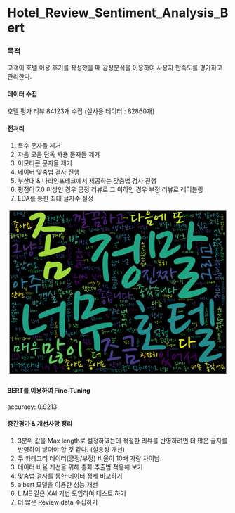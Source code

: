 # Hotel_Review_Sentiment_Analysis_Bert

### 목적
고객이 호텔 이용 후기를 작성했을 때 감정분석을 이용하여 사용자 만족도를 평가하고 관리한다.

#### 데이터 수집
호텔 평가 리뷰 84123개 수집 (실사용 데이터 : 82860개)

#### 전처리
1. 특수 문자들 제거
2. 자음 모음 단독 사용 문자들 제거
3. 이모티콘 문자들 제거
4. 네이버 맞춤법 검사 진행
5. 부산대 & 나라인포테크에서 제공하는 맞춤법 검사 진행
6. 평점이 7.0 이상인 경우 긍정 리뷰로 그 이하인 경우 부정 리뷰로 레이블링
7. EDA를 통한 최대 글자수 설정

![WordCloud](https://github.com/integralstar/Hotel_Review_Sentiment_Analysis_Bert/blob/main/wordcloud_hotel.png) 

#### BERT를 이용하여 Fine-Tuning
accuracy: 0.9213

#### 중간평가 & 개선사항 정리
1. 3분위 값을 Max length로 설정하였는데 적절한 리뷰를 반영하려면 더 많은 글자를 반영하여 넣어야 할 것 같다. (실용성 개선)
2. 두 카테고리 데이터(긍정/부정) 비율이 10배 가량 차이남.
3. 데이터 비율 개선을 위해 층화 추출법 적용해 보기
4. 맞춤법 검사를 통한 데이터 정제 비교하기
5. albert 모델을 이용한 성능 개선
6. LIME 같은 XAI 기법 도입하여 테스트 하기
7. 더 많은 Review data 수집하기
